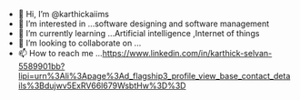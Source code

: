- 👋 Hi, I’m @karthickaiims
- 👀 I’m interested in ...software designing and software management
- 🌱 I’m currently learning ...Artificial intelligence ,Internet of things
- 💞️ I’m looking to collaborate on ...
- 📫 How to reach me ...https://www.linkedin.com/in/karthick-selvan-5589901bb?lipi=urn%3Ali%3Apage%3Ad_flagship3_profile_view_base_contact_details%3Bdujwv5ExRV66l679WsbtHw%3D%3D

<!---
karthickaiims/karthickaiims is a ✨ special ✨ repository because its `README.md` (this file) appears on your GitHub profile.
You can click the Preview link to take a look at your changes.
--->
